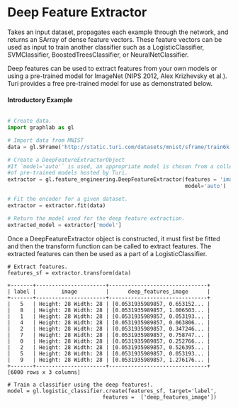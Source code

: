 <script src="../turi/js/recview.js"></script>
# Deep Feature Extractor

Takes an input dataset, propagates each example through the network, and
returns an SArray of dense feature vectors. These feature vectors can be used
as input to train another classifier such as a LogisticClassifier,
SVMClassifier, BoostedTreesClassifier, or NeuralNetClassifier.

Deep features can be used to extract features from your own models or using a
pre-trained model for ImageNet (NIPS 2012, Alex Krizhevsky et al.).  Turi provides
a free pre-trained model for use as demonstrated below.

#### Introductory Example

```python

# Create data.
import graphlab as gl

# Import data from MNIST
data = gl.SFrame('http://static.turi.com/datasets/mnist/sframe/train6k')

# Create a DeepFeatureExtractorObject
#If `model='auto'` is used, an appropriate model is chosen from a collection
#of pre-trained models hosted by Turi.
extractor = gl.feature_engineering.DeepFeatureExtractor(features = 'image',
                                                        model='auto')

# Fit the encoder for a given dataset.
extractor = extractor.fit(data)

# Return the model used for the deep feature extraction.
extracted_model = extractor['model']
```

Once a DeepFeatureExtractor object is constructed, it must first be fitted and
then the transform function can be called to extract features. The extracted
features can then be used as a part of a LogisticClassifier.

```
# Extract features.
features_sf = extractor.transform(data)

+-------+----------------------+-------------------------------+
| label |        image         |      deep_features_image      |
+-------+----------------------+-------------------------------+
|   5   | Height: 28 Width: 28 | [0.0531935989857, 0.653152... |
|   8   | Height: 28 Width: 28 | [0.0531935989857, 1.006503... |
|   1   | Height: 28 Width: 28 | [0.0531935989857, 0.053193... |
|   4   | Height: 28 Width: 28 | [0.0531935989857, 0.063806... |
|   2   | Height: 28 Width: 28 | [0.0531935989857, 0.347246... |
|   7   | Height: 28 Width: 28 | [0.0531935989857, 0.758747... |
|   0   | Height: 28 Width: 28 | [0.0531935989857, 0.252766... |
|   2   | Height: 28 Width: 28 | [0.0531935989857, 0.526395... |
|   5   | Height: 28 Width: 28 | [0.0531935989857, 0.053193... |
|   9   | Height: 28 Width: 28 | [0.0531935989857, 1.276176... |
+-------+----------------------+-------------------------------+
[6000 rows x 3 columns]

# Train a classifier using the deep features!.
model = gl.logistic_classifier.create(features_sf, target='label',
                              features =  ['deep_features_image'])
```
